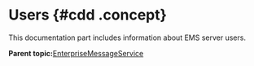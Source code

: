# Users {#cdd .concept}

This documentation part includes information about EMS server users.

**Parent topic:**[EnterpriseMessageService](../../../core/documentation_modules/ems/ems.md)

